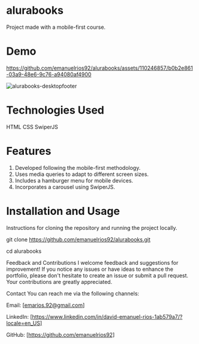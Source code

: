 # alurabooks
Project made with a mobile-first course.

# Demo



https://github.com/emanuelrios92/alurabooks/assets/110246857/b0b2e861-03a9-48e6-9c76-a94080af4900

![alurabooks-desktopfooter](https://github.com/emanuelrios92/alurabooks/assets/110246857/f5e8efe3-d3e6-4da8-9f6a-31e1d399802b)

# Technologies Used

HTML
CSS
SwiperJS

# Features
1. Developed following the mobile-first methodology.
2. Uses media queries to adapt to different screen sizes.
3. Includes a hamburger menu for mobile devices.
4. Incorporates a carousel using SwiperJS.
  
# Installation and Usage
Instructions for cloning the repository and running the project locally.


git clone https://github.com/emanuelrios92/alurabooks.git

cd alurabooks

Feedback and Contributions
I welcome feedback and suggestions for improvement! If you notice any issues or have ideas to enhance the portfolio, please don't hesitate to create an issue or submit a pull request. Your contributions are greatly appreciated.

Contact You can reach me via the following channels:

Email: [emarios.92@gmail.com]

LinkedIn: [https://www.linkedin.com/in/david-emanuel-rios-1ab579a7/?locale=en_US]

GitHub: [https://github.com/emanuelrios92]






